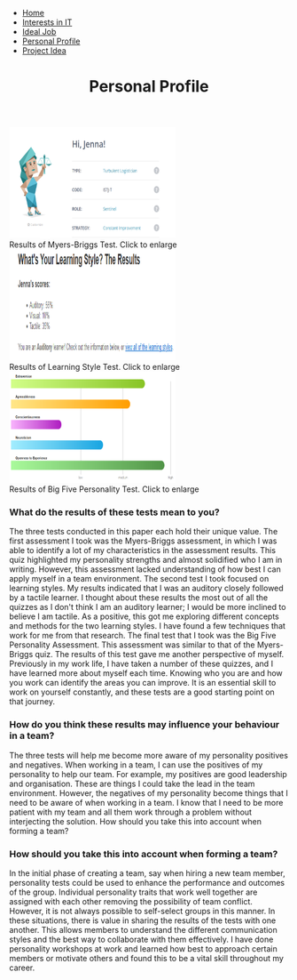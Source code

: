 <html>
<head>
 <link rel="stylesheet" href="style.css">
 <link rel="stylesheet" href="3style.css">
</head>
<body>
 <nav>
<ul>
 <li><a href="https://rmitstudent-assessment.github.io/My-Profile/">Home</a></li>
 <li><a href="https://rmitstudent-assessment.github.io/My-Profile/interestsinit">Interests in IT</a></li>
 <li><a href="https://rmitstudent-assessment.github.io/My-Profile/idealjob">Ideal Job</a></li>
 <li><a href="https://rmitstudent-assessment.github.io/My-Profile/personalprofile">Personal Profile</a></li>
 <li><a href="https://rmitstudent-assessment.github.io/My-Profile/projectidea">Project Idea</a></li>
  </ul>
 </nav>
 <header>
<h1>Personal Profile</h1>
             </header>

<div class="gallery">
  <a target="_blank" href="Myers-Briggs Results Snapshot.PNG">
    <img src="Myers-Briggs Results Snapshot.PNG" alt="https://github.com/rmitstudent-assessment/My-Profile/blob/8fa03387bfa5c6ebfba097b5ded66a301fb3c0a5/Myers-Briggs%20Results%20Snapshot.PNG" width="300" height="200">
  </a>
  <div class="desc">Results of Myers-Briggs Test. Click to enlarge</div>
</div>

 <div class="gallery">
  <a target="_blank" href="Learning Style Snapshot.PNG">
    <img src="Learning Style Snapshot.PNG" alt="https://github.com/rmitstudent-assessment/My-Profile/blob/8fa03387bfa5c6ebfba097b5ded66a301fb3c0a5/Learning%20Style%20Snapshot.PNG" width="300" height="200">
  </a>
  <div class="desc">Results of Learning Style Test. Click to enlarge</div>
</div>

 <div class="gallery">
  <a target="_blank" href="big5.PNG">
    <img src="big5.PNG" alt="https://github.com/rmitstudent-assessment/My-Profile/blob/8fa03387bfa5c6ebfba097b5ded66a301fb3c0a5/big5.PNG" width="300" height="200">
  </a>
  <div class="desc">Results of Big Five Personality Test. Click to enlarge</div>
</div>
          
 <h3>What do the results of these tests mean to you?</h3>
<p>The three tests conducted in this paper each hold their unique value. The first assessment I took was the Myers-Briggs assessment, in which I was able to identify a lot of my characteristics in the assessment results. This quiz highlighted my personality strengths and almost solidified who I am in writing. However, this assessment lacked understanding of how best I can apply myself in a team environment. The second test I took focused on learning styles. My results indicated that I was an auditory closely followed by a tactile learner. I thought about these results the most out of all the quizzes as I don't think I am an auditory learner; I would be more inclined to believe I am tactile. As a positive, this got me exploring different concepts and methods for the two learning styles. I have found a few techniques that work for me from that research. The final test that I took was the Big Five Personality Assessment. This assessment was similar to that of the Myers-Briggs quiz. The results of this test gave me another perspective of myself. Previously in my work life, I have taken a number of these quizzes, and I have learned more about myself each time. Knowing who you are and how you work can identify the areas you can improve. It is an essential skill to work on yourself constantly, and these tests are a good starting point on that journey.</p>

 <h3>How do you think these results may influence your behaviour in a team?</h3>
 <p>The three tests will help me become more aware of my personality positives and negatives. When working in a team, I can use the positives of my personality to help our team. For example, my positives are good leadership and organisation. These are things I could take the lead in the team environment. However, the negatives of my personality become things that I need to be aware of when working in a team. I know that I need to be more patient with my team and all them work through a problem without interjecting the solution. How should you take this into account when forming a team?</p>

 <h3>How should you take this into account when forming a team?</h3>
<p>In the initial phase of creating a team, say when hiring a new team member, personality tests could be used to enhance the performance and outcomes of the group. Individual personality traits that work well together are assigned with each other removing the possibility of team conflict. However, it is not always possible to self-select groups in this manner. In these situations, there is value in sharing the results of the tests with one another. This allows members to understand the different communication styles and the best way to collaborate with them effectively. I have done personality workshops at work and learned how best to approach certain members or motivate others and found this to be a vital skill throughout my career.</p>  
